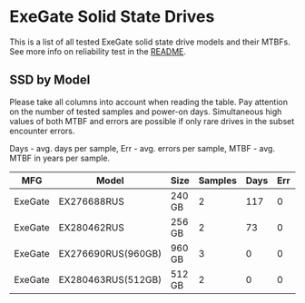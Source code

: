 ExeGate Solid State Drives
==========================

This is a list of all tested ExeGate solid state drive models and their MTBFs. See
more info on reliability test in the [README](https://github.com/linuxhw/SMART).

SSD by Model
------------

Please take all columns into account when reading the table. Pay attention on the
number of tested samples and power-on days. Simultaneous high values of both MTBF
and errors are possible if only rare drives in the subset encounter errors.

Days - avg. days per sample,
Err  - avg. errors per sample,
MTBF - avg. MTBF in years per sample.

| MFG       | Model              | Size   | Samples | Days  | Err   | MTBF |
|-----------|--------------------|--------|---------|-------|-------|------|
| ExeGate   | EX276688RUS        | 240 GB | 2       | 117   | 0     | 0.32   |
| ExeGate   | EX280462RUS        | 256 GB | 2       | 73    | 0     | 0.20   |
| ExeGate   | EX276690RUS(960GB) | 960 GB | 3       | 0     | 0     | 0.00   |
| ExeGate   | EX280463RUS(512GB) | 512 GB | 2       | 0     | 0     | 0.00   |
